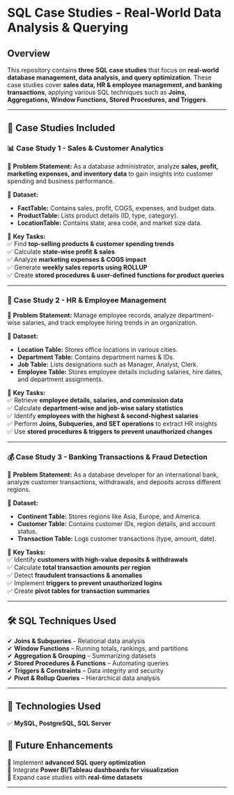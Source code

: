# SQL Case Studies - Real-World Data Analysis & Querying  

## **Overview**  
This repository contains **three SQL case studies** that focus on **real-world database management, data analysis, and query optimization**. These case studies cover **sales data, HR & employee management, and banking transactions**, applying various SQL techniques such as **Joins, Aggregations, Window Functions, Stored Procedures, and Triggers**.  

---

## **📂 Case Studies Included**  

### **📊 Case Study 1 - Sales & Customer Analytics**  
📍 **Problem Statement:** As a database administrator, analyze **sales, profit, marketing expenses, and inventory data** to gain insights into customer spending and business performance.  

🔹 **Dataset:**  
- **FactTable:** Contains sales, profit, COGS, expenses, and budget data.  
- **ProductTable:** Lists product details (ID, type, category).  
- **LocationTable:** Contains state, area code, and market size data.  

📌 **Key Tasks:**  
✅ Find **top-selling products & customer spending trends**  
✅ Calculate **state-wise profit & sales**  
✅ Analyze **marketing expenses & COGS impact**  
✅ Generate **weekly sales reports using ROLLUP**  
✅ Create **stored procedures & user-defined functions for product queries**  

---

### **🏦 Case Study 2 - HR & Employee Management**  
📍 **Problem Statement:** Manage employee records, analyze department-wise salaries, and track employee hiring trends in an organization.  

🔹 **Dataset:**  
- **Location Table:** Stores office locations in various cities.  
- **Department Table:** Contains department names & IDs.  
- **Job Table:** Lists designations such as Manager, Analyst, Clerk.  
- **Employee Table:** Stores employee details including salaries, hire dates, and department assignments.  

📌 **Key Tasks:**  
✅ Retrieve **employee details, salaries, and commission data**  
✅ Calculate **department-wise and job-wise salary statistics**  
✅ Identify **employees with the highest & second-highest salaries**  
✅ Perform **Joins, Subqueries, and SET operations** to extract HR insights  
✅ Use **stored procedures & triggers to prevent unauthorized changes**  

---

### **💰 Case Study 3 - Banking Transactions & Fraud Detection**  
📍 **Problem Statement:** As a database developer for an international bank, analyze customer transactions, withdrawals, and deposits across different regions.  

🔹 **Dataset:**  
- **Continent Table:** Stores regions like Asia, Europe, and America.  
- **Customer Table:** Contains customer IDs, region details, and account status.  
- **Transaction Table:** Logs customer transactions (type, amount, date).  

📌 **Key Tasks:**  
✅ Identify **customers with high-value deposits & withdrawals**  
✅ Calculate **total transaction amounts per region**  
✅ Detect **fraudulent transactions & anomalies**  
✅ Implement **triggers to prevent unauthorized logins**  
✅ Create **pivot tables for transaction summaries**  

---

## **🛠 SQL Techniques Used**  
✔ **Joins & Subqueries** – Relational data analysis  
✔ **Window Functions** – Running totals, rankings, and partitions  
✔ **Aggregation & Grouping** – Summarizing datasets  
✔ **Stored Procedures & Functions** – Automating queries  
✔ **Triggers & Constraints** – Data integrity and security  
✔ **Pivot & Rollup Queries** – Hierarchical data analysis  

---

## **🚀 Technologies Used**  
✅ **MySQL, PostgreSQL, SQL Server**  

## **📌 Future Enhancements**  
🔹 Implement **advanced SQL query optimization**  
🔹 Integrate **Power BI/Tableau dashboards for visualization**  
🔹 Expand case studies with **real-time datasets**  

---

 
